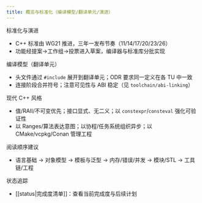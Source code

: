 ```yaml
---
title: 概览与标准化（编译模型/翻译单元/演进）
---
```


标准化与演进
- C++ 标准由 WG21 推进，三年一发布节奏（11/14/17/20/23/26）
- 功能经提案→工作组→投票进入草案，编译器与标准库分批实现

编译模型（翻译单元）
- 头文件通过 `#include` 展开到翻译单元；ODR 要求同一定义在各 TU 中一致
- 连接阶段合并符号；注意可见性与 ABI 稳定（见 `toolchain/abi-linking`）

现代 C++ 风格
- 值/RAII/不可变优先；接口显式、无二义；以 `constexpr`/`consteval` 强化可验证性
- 以 Ranges/算法表达意图；以协程/任务系统组织异步；以 CMake/vcpkg/Conan 管理工程

阅读顺序建议
- 语言基础 → 对象模型 → 模板与泛型 → 内存/错误/并发 → 模块/STL → 工具链/工程

状态追踪
- [[status|完成度清单]]：查看当前完成度与后续计划
